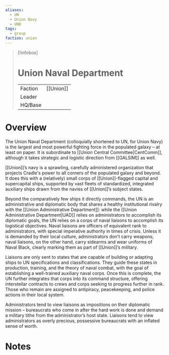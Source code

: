 ```yaml
---
aliases:
  - UN
  - Union Navy
  - UND
tags:
  - group
faction: union
---
```

> [!infobox] 
> # Union Naval Department
> | | |
> | ---- | ---- |
> | Faction | [[Union]] |
> | Leader |  |
> | HQ/Base | |


# Overview
The Union Naval Department (colloquially shortened to UN, for Union Navy) is the largest and most powerful fighting force in the populated galaxy – at least on paper. It is subordinate to [[Union Central Committee|CentComm]], although it takes strategic and logistic direction from [[GALSIM]] as well.

[[Union]]’s navy is a sprawling, carefully administered organization that projects Cradle's power to all corners of the populated galaxy and beyond. It does this with a (relatively) small corps of [[Union]]-flagged capital and supercapital ships, supported by vast fleets of standardized, integrated auxiliary ships drawn from the navies of [[Union]]’s subject states.

Beyond the comparatively few ships it directly commands, the UN is an administrative and diplomatic body that shares a healthy institutional rivalry with the [[Union Administrative Department]]: while the [[Union Administrative Department|UAD]] relies on administrators to accomplish its diplomatic goals, the UN relies on a corps of naval liaisons to accomplish its logistical objectives. Naval liaisons are officers of equivalent rank to administrators, with special imperative authority in times of crisis. Unless it is demanded by their local culture, administrators don’t carry weapons; naval liaisons, on the other hand, carry sidearms and wear uniforms of Naval Black, clearly marking them as part of [[Union]]’s military.

Liaisons are only sent to states that are capable of building or adapting ships to UN specifications and classifications. They guide these states in production, training, and the theory of naval combat, with the goal of establishing a well-trained auxiliary naval corps. Once this is complete, the UN further integrates that corps into its command structure, offering interstellar contracts to crews and corps seeking to progress further in rank. Those who remain are assigned to antipiracy, peacekeeping, and police actions in their local system.

Administrators tend to view liaisons as impositions on their diplomatic mission – bureaucrats who come in after the hard work is done and demand a military tithe from the administrator’s host state. Liaisons tend to view administrators as overly precious, possessive bureaucrats with an inflated sense of worth.

# Notes